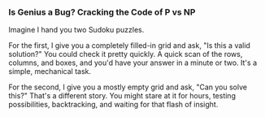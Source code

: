 ### Is Genius a Bug? Cracking the Code of P vs NP
Imagine I hand you two Sudoku puzzles.

For the first, I give you a completely filled-in grid and ask, "Is this a valid solution?" You could check it pretty quickly. A quick scan of the rows, columns, and boxes, and you'd have your answer in a minute or two. It's a simple, mechanical task.

For the second, I give you a mostly empty grid and ask, "Can you solve this?" That's a different story. You might stare at it for hours, testing possibilities, backtracking, and waiting for that flash of insight.